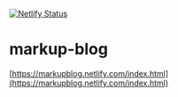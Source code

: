 [![Netlify Status](https://api.netlify.com/api/v1/badges/7b95862a-9ee4-4975-bd49-d1e6c7aab554/deploy-status)](https://app.netlify.com/sites/markupblog/deploys)

# markup-blog

[https://markupblog.netlify.com/index.html](https://markupblog.netlify.com/index.html)
